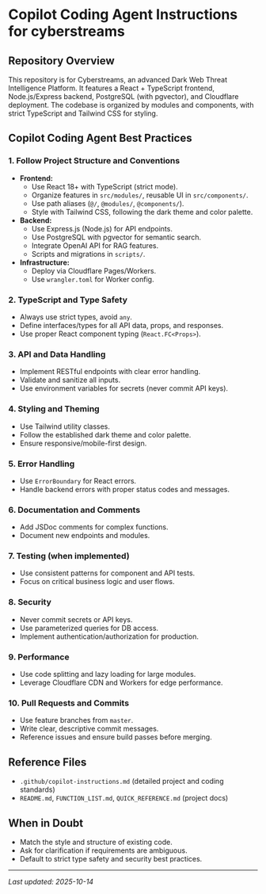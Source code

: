 # Copilot Coding Agent Instructions for cyberstreams

## Repository Overview
This repository is for Cyberstreams, an advanced Dark Web Threat Intelligence Platform. It features a React + TypeScript frontend, Node.js/Express backend, PostgreSQL (with pgvector), and Cloudflare deployment. The codebase is organized by modules and components, with strict TypeScript and Tailwind CSS for styling.

## Copilot Coding Agent Best Practices

### 1. Follow Project Structure and Conventions
- **Frontend:**
  - Use React 18+ with TypeScript (strict mode).
  - Organize features in `src/modules/`, reusable UI in `src/components/`.
  - Use path aliases (`@/`, `@modules/`, `@components/`).
  - Style with Tailwind CSS, following the dark theme and color palette.
- **Backend:**
  - Use Express.js (Node.js) for API endpoints.
  - Use PostgreSQL with pgvector for semantic search.
  - Integrate OpenAI API for RAG features.
  - Scripts and migrations in `scripts/`.
- **Infrastructure:**
  - Deploy via Cloudflare Pages/Workers.
  - Use `wrangler.toml` for Worker config.

### 2. TypeScript and Type Safety
- Always use strict types, avoid `any`.
- Define interfaces/types for all API data, props, and responses.
- Use proper React component typing (`React.FC<Props>`).

### 3. API and Data Handling
- Implement RESTful endpoints with clear error handling.
- Validate and sanitize all inputs.
- Use environment variables for secrets (never commit API keys).

### 4. Styling and Theming
- Use Tailwind utility classes.
- Follow the established dark theme and color palette.
- Ensure responsive/mobile-first design.

### 5. Error Handling
- Use `ErrorBoundary` for React errors.
- Handle backend errors with proper status codes and messages.

### 6. Documentation and Comments
- Add JSDoc comments for complex functions.
- Document new endpoints and modules.

### 7. Testing (when implemented)
- Use consistent patterns for component and API tests.
- Focus on critical business logic and user flows.

### 8. Security
- Never commit secrets or API keys.
- Use parameterized queries for DB access.
- Implement authentication/authorization for production.

### 9. Performance
- Use code splitting and lazy loading for large modules.
- Leverage Cloudflare CDN and Workers for edge performance.

### 10. Pull Requests and Commits
- Use feature branches from `master`.
- Write clear, descriptive commit messages.
- Reference issues and ensure build passes before merging.

## Reference Files
- `.github/copilot-instructions.md` (detailed project and coding standards)
- `README.md`, `FUNCTION_LIST.md`, `QUICK_REFERENCE.md` (project docs)

## When in Doubt
- Match the style and structure of existing code.
- Ask for clarification if requirements are ambiguous.
- Default to strict type safety and security best practices.

---

_Last updated: 2025-10-14_
